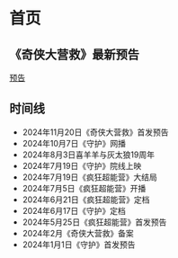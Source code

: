 # 首页
## 《奇侠大营救》最新预告
[预告](//player.bilibili.com/player.html?isOutside=true&aid=113588949746059&bvid=BV1afz2Y4Ezs&cid=27163365257&p=1 ':include')
## 时间线
- 2024年11月20日《奇侠大营救》首发预告
- 2024年10月7日《守护》网播
- 2024年8月3日喜羊羊与灰太狼19周年
- 2024年7月19日《守护》院线上映
- 2024年7月19日《疯狂超能营》大结局
- 2024年7月5日《疯狂超能营》开播
- 2024年6月21日《疯狂超能营》定档
- 2024年6月17日《守护》定档
- 2024年5月25日《疯狂超能营》首发预告
- 2024年2月《奇侠大营救》备案
- 2024年1月1日《守护》首发预告